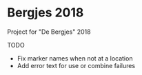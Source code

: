 #  Bergjes 2018

Project for "De Bergjes" 2018

TODO
 * Fix marker names when not at a location
 * Add error text for use or combine failures

